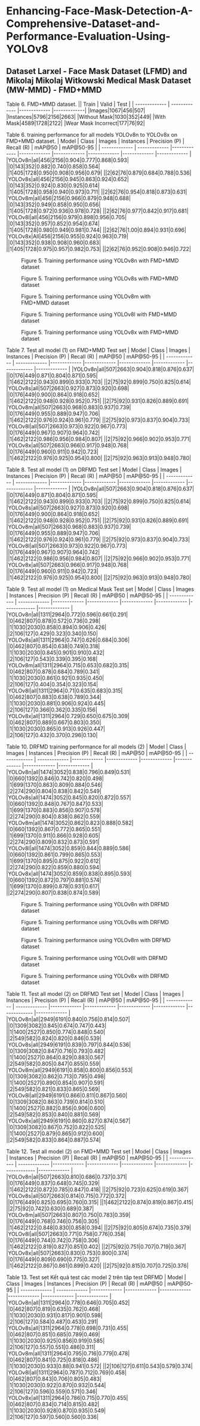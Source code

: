 # Enhancing-Face-Mask-Detection-A-Comprehensive-Dataset-and-Performance-Evaluation-Using-YOLOv8
## Dataset Larxel - Face Mask Dataset (LFMD) and Mikolaj Mikolaj Witkowski Medical Mask Dataset (MW-MMD) - FMD+MMD
Table 6. FMD+MMD dataset.
|| Train | Valid | Test |
| ------------- | ------------- |------------- |-------------|
|Images|1067|456|507|
|Instances|5796|2156|2663|
|Without Mask|1030|352|449|
|With Mask|4589|1728|2122|
|Wear Mask Incorrect|177|76|92|


Table 6. training performance for all models YOLOv8n to YOLOv8x on FMD+MMD dataset.
| Model  | Class | Images | Instances | Precision (P) | Recall (R) | mAP@50	| mAP@50-95 |
| ------------- | ------------- |------------- |------------- |------------- |------------- |------------- |------------- |
|YOLOv8n|all|456|2156|0.904|0.777|0.868|0.593|
||0|143|352|0.882|0.740|0.858|0.564|
||1|405|1728|0.950|0.908|0.956|0.679|
||2|62|76|0.879|0.684|0.788|0.536|
|YOLOv8s|all|456|2156|0.945|0.863|0.924|0.652|
||0|143|352|0.924|0.830|0.925|0.614|
||1|405|1728|0.958|0.940|0.973|0.711|
||2|62|76|0.954|0.818|0.873|0.631|
|YOLOv8m|all|456|2156|0.966|0.879|0.948|0.688|
||0|143|352|0.949|0.858|0.950|0.656|
||1|405|1728|0.972|0.936|0.978|0.728|
||2|62|76|0.977|0.842|0.917|0.681|
|YOLOv8l|all|456|2156|0.979|0.898|0.956|0.705|
||0|143|352|0.957|0.852|0.954|0.674|
||1|405|1728|0.980|0.949|0.981|0.744|
||2|62|76|1.00|0.894|0.931|0.696|
|YOLOv8x|All|456|2156|0.955|0.924|0.963|0.719|
||0|143|352|0.938|0.908|0.960|0.683|
||1|405|1728|0.975|0.957|0.982|0.753|
||2|62|76|0.952|0.908|0.946|0.722|

<figure>
  <img src="images/yolov8n_fmd_mmd_100_16_640.png" alt="">
  <figcaption>Figure 5. Training performance using YOLOv8n with FMD+MMD dataset</figcaption>
</figure>

<figure>
  <img src="images/yolov8s_fmd_mmd_100_16_640.png" alt="">
  <figcaption>Figure 5. Training performance using YOLOv8s with FMD+MMD dataset</figcaption>
</figure>

<figure>
  <img src="images/yolov8m_fmd_mmd_100_16_640.png" alt="">
  <figcaption>Figure 5. Training performance using YOLOv8m with FMD+MMD dataset</figcaption>
</figure>

<figure>
  <img src="images/yolov8l_fmd_mmd_100_16_640.png" alt="">
  <figcaption>Figure 5. Training performance using YOLOv8l with FMD+MMD dataset</figcaption>
</figure>

<figure>
  <img src="images/yolov8x_fmd_mmd_100_16_640.png" alt="">
  <figcaption>Figure 5. Training performance using YOLOv8x with FMD+MMD dataset</figcaption>
</figure>

Table 7. Test all model (1) on FMD+MMD Test set 
| Model  | Class | Images | Instances | Precision (P) | Recall (R) | mAP@50	| mAP@50-95 |
| ------------- | ------------- |------------- |------------- |------------- |------------- |------------- |------------- |
|YOLOv8n|all|507|2663|0.904|0.818|0.876|0.637|
||0|176|449|0.871|0.804|0.871|0.595|
||1|462|2122|0.943|0.899|0.933|0.703|
||2|75|92|0.899|0.750|0.825|0.614|
|YOLOv8s|all|507|2663|0.927|0.873|0.920|0.698|
||0|176|449|0.900|0.864|0.918|0.652|
||1|462|2122|0.948|0.928|0.952|0.751|
||2|75|92|0.931|0.826|0.889|0.691|
|YOLOv8m|all|507|2663|0.968|0.883|0.937|0.739|
||0|176|449|0.955|0.889|0.947|0.706|
||1|462|2122|0.976|0.924|0.961|0.779|
||2|75|92|0.973|0.837|0.904|0.733|
|YOLOv8l|all|507|2663|0.973|0.922|0.967|0.773|
||0|176|449|0.967|0.907|0.964|0.742|
||1|462|2122|0.986|0.956|0.984|0.807|
||2|75|92|0.966|0.902|0.953|0.771|
|YOLOv8x|all|507|2663|0.966|0.917|0.948|0.768|
||0|176|449|0.960|0.911|0.942|0.723|
||1|462|2122|0.976|0.925|0.954|0.800|
||2|75|92|0.963|0.913|0.948|0.780|


Table 8. Test all model (1) on DRFMD Test set
| Model  | Class | Images | Instances | Precision (P) | Recall (R) | mAP@50	| mAP@50-95 |
| ------------- | ------------- |------------- |------------- |------------- |------------- |------------- |------------- |
|YOLOv8n|all|507|2663|0.904|0.818|0.876|0.637|
||0|176|449|0.871|0.804|0.871|0.595|
||1|462|2122|0.943|0.899|0.933|0.703|
||2|75|92|0.899|0.750|0.825|0.614|
|YOLOv8s|all|507|2663|0.927|0.873|0.920|0.698|
||0|176|449|0.900|0.864|0.918|0.652|
||1|462|2122|0.948|0.928|0.952|0.751|
||2|75|92|0.931|0.826|0.889|0.691|
|YOLOv8m|all|507|2663|0.968|0.883|0.937|0.739|
||0|176|449|0.955|0.889|0.947|0.706|
||1|462|2122|0.976|0.924|0.961|0.779|
||2|75|92|0.973|0.837|0.904|0.733|
|YOLOv8l|all|507|2663|0.973|0.922|0.967|0.773|
||0|176|449|0.967|0.907|0.964|0.742|
||1|462|2122|0.986|0.956|0.984|0.807|
||2|75|92|0.966|0.902|0.953|0.771|
|YOLOv8x|all|507|2663|0.966|0.917|0.948|0.768|
||0|176|449|0.960|0.911|0.942|0.723|
||1|462|2122|0.976|0.925|0.954|0.800|
||2|75|92|0.963|0.913|0.948|0.780|

Table 9. Test all model (1) on Medical Mask Test set
| Model  | Class | Images | Instances | Precision (P) | Recall (R) | mAP@50	| mAP@50-95 |
| ------------- | ------------- |------------- |------------- |------------- |------------- |------------- |------------- |
|YOLOv8n|all|1311|2964|0.772|0.596|0.661|0.291|
||0|462|807|0.878|0.572|0.736|0.298|
||1|1030|2030|0.858|0.894|0.906|0.426|
||2|106|127|0.429|0.323|0.340|0.150|
|YOLOv8s|all|1311|2964|0.747|0.626|0.684|0.306|
||0|462|807|0.854|0.638|0.749|0.318|
||1|1030|2030|0.845|0.901|0.910|0.432|
||2|106|127|0.543|0.339|0.395|0.168|
|YOLOv8m|all|1311|2964|0.715|0.653|0.682|0.315|
||0|462|807|0.878|0.684|0.789|0.341|
||1|1030|2030|0.861|0.921|0.935|0.450|
||2|106|127|0.404|0.354|0.323|0.154|
|YOLOv8l|all|1311|2964|0.71|0.635|0.683|0.315|
||0|462|807|0.883|0.638|0.789|0.344|
||1|1030|2030|0.881|0.906|0.924|0.445|
||2|106|127|0.366|0.362|0.335|0.156|
|YOLOv8x|all|1311|2964|0.729|0.650|0.675|0.309|
||0|462|807|0.889|0.667|0.803|0.350|
||1|1030|2030|0.865|0.913|0.926|0.447|
||2|106|127|0.432|0.370|0.296|0.130|

Table 10.  DRFMD training performance for all models (2)
| Model  | Class | Images | Instances | Precision (P) | Recall (R) | mAP@50	| mAP@50-95 |
| ------------- | ------------- |------------- |------------- |------------- |------------- |------------- |------------- |
|YOLOv8n|all|1474|3052|0.838|0.796|0.849|0.531|
||0|660|1392|0.846|0.742|0.820|0.498|
||1|699|1370|0.863|0.809|0.884|0.546|
||2|274|290|0.804|0.838|0.842|0.549|
|YOLOv8s|all|1474|3052|0.845|0.820|0.872|0.557|
||0|660|1392|0.848|0.767|0.847|0.533|
||1|699|1370|0.883|0.856|0.907|0.578|
||2|274|290|0.804|0.838|0.862|0.559|
|YOLOv8m|all|1474|3052|0.862|0.823|0.888|0.582|
||0|660|1392|0.867|0.772|0.865|0.551|
||1|699|1370|0.911|0.866|0.928|0.605|
||2|274|290|0.809|0.832|0.873|0.591|
|YOLOv8l|all|1474|3052|0.859|0.844|0.889|0.586|
||0|660|1392|0.861|0.799|0.865|0.553|
||1|699|1370|0.895|0.875|0.922|0.612|
||2|274|290|0.822|0.859|0.880|0.594|
|YOLOv8x|all|1474|3052|0.859|0.838|0.895|0.593|
||0|660|1392|0.872|0.797|0.881|0.574|
||1|699|1370|0.899|0.878|0.931|0.617|
||2|274|290|0.807|0.838|0.874|0.589|


<figure>
  <img src="images/yolov8n_drfmd_100_16_640.png" alt="">
  <figcaption>Figure 5. Training performance using YOLOv8n with DRFMD dataset</figcaption>
</figure>

<figure>
  <img src="images/yolov8s_drfmd_100_16_640.png" alt="">
  <figcaption>Figure 5. Training performance using YOLOv8s with DRFMD dataset</figcaption>
</figure>

<figure>
  <img src="images/yolov8m_drfmd_100_16_640.png" alt="">
  <figcaption>Figure 5. Training performance using YOLOv8m with DRFMD dataset</figcaption>
</figure>

<figure>
  <img src="images/yolov8l_drfmd_100_16_640.png" alt="">
  <figcaption>Figure 5. Training performance using YOLOv8l with DRFMD dataset</figcaption>
</figure>

<figure>
  <img src="images/yolov8x_drfmd_100_16_640.png" alt="">
  <figcaption>Figure 5. Training performance using YOLOv8x with DRFMD dataset</figcaption>
</figure>


Table 11.  Test all model (2) on DRFMD Test set 
| Model  | Class | Images | Instances | Precision (P) | Recall (R) | mAP@50	| mAP@50-95 |
| ------------- | ------------- |------------- |------------- |------------- |------------- |------------- |------------- |
|YOLOv8n|all|2949|6191|0.840|0.756|0.814|0.507|
||0|1309|3082|0.845|0.674|0.747|0.443|
||1|1400|2527|0.850|0.774|0.848|0.540|
||2|549|582|0.824|0.820|0.846|0.539|
|YOLOv8s|all|2949|6191|0.839|0.797|0.844|0.536|
||0|1309|3082|0.847|0.716|0.793|0.482|
||1|1400|2527|0.864|0.829|0.883|0.567|
||2|549|582|0.805|0.847|0.855|0.559|
|YOLOv8m|all|2949|6191|0.858|0.800|0.856|0.553|
||0|1309|3082|0.862|0.713|0.795|0.498|
||1|1400|2527|0.890|0.854|0.907|0.591|
||2|549|582|0.821|0.833|0.865|0.569|
|YOLOv8l|all|2949|6191|0.866|0.811|0.867|0.560|
||0|1309|3082|0.863|0.739|0.814|0.510|
||1|1400|2527|0.882|0.856|0.906|0.600|
||2|549|582|0.853|0.840|0.881|0.569|
|YOLOv8x|all|2949|6191|0.860|0.827|0.874|0.567|
||0|1309|3082|0.867|0.752|0.822|0.525|
||1|1400|2527|0.879|0.865|0.912|0.600|
||2|549|582|0.833|0.864|0.887|0.574|

Table 12.  Test all model (2) on FMD+MMD Test set 
| Model  | Class | Images | Instances | Precision (P) | Recall (R) | mAP@50	| mAP@50-95 |
| ------------- | ------------- |------------- |------------- |------------- |------------- |------------- |------------- |
|YOLOv8n|all|507|2663|0.810|0.686|0.737|0.371|
||0|176|449|0.837|0.648|0.745|0.329|
||1|462|2122|0.872|0.785|0.847|0.418|
||2|75|92|0.723|0.625|0.619|0.367|
|YOLOv8s|all|507|2663|0.814|0.715|0.772|0.372|
||0|176|449|0.825|0.695|0.760|0.315|
||1|462|2122|0.874|0.819|0.867|0.415|
||2|75|92|0.742|0.630|0.689|0.387|
|YOLOv8m|all|507|2663|0.807|0.750|0.783|0.359|
||0|176|449|0.768|0.746|0.756|0.305|
||1|462|2122|0.848|0.830|0.858|0.394|
||2|75|92|0.805|0.674|0.735|0.379|
|YOLOv8l|all|507|2663|0.771|0.758|0.776|0.358|
||0|176|449|0.744|0.742|0.758|0.306|
||1|462|2122|0.819|0.827|0.851|0.402|
||2|75|92|0.751|0.707|0.719|0.367|
|YOLOv8x|all|507|2663|0.830|0.753|0.800|0.374|
||0|176|449|0.809|0.690|0.775|0.327|
||1|462|2122|0.867|0.861|0.899|0.420|
||2|75|92|0.815|0.707|0.725|0.376|

Table 13.  Test set Kết quả test các model 2 trên tập test DRFMD 
| Model  | Class | Images | Instances | Precision (P) | Recall (R) | mAP@50	| mAP@50-95 |
| ------------- | ------------- |------------- |------------- |------------- |------------- |------------- |------------- |
|YOLOv8n|all|1311|2964|0.778|0.646|0.705|0.452|
||0|462|807|0.819|0.635|0.762|0.468|
||1|1030|2030|0.931|0.817|0.901|0.598|
||2|106|127|0.584|0.487|0.453|0.291|
|YOLOv8s|all|1311|2964|0.778|0.698|0.731|0.455|
||0|462|807|0.851|0.685|0.789|0.469|
||1|1030|2030|0.925|0.856|0.919|0.585|
||2|106|127|0.557|0.551|0.486|0.311|
|YOLOv8m|all|1311|2964|0.795|0.716|0.779|0.478|
||0|462|807|0.841|0.725|0.818|0.486|
||1|1030|2030|0.933|0.88|0.941|0.572|
||2|106|127|0.611|0.543|0.579|0.374|
|YOLOv8l|all|1311|2964|0.787|0.712|0.769|0.458|
||0|462|807|0.843|0.706|0.805|0.483|
||1|1030|2030|0.922|0.870|0.932|0.544|
||2|106|127|0.596|0.559|0.571|0.346|
|YOLOv8x|all|1311|2964|0.786|0.715|0.770|0.455|
||0|462|807|0.834|0.714|0.815|0.482|
||1|1030|2030|0.928|0.870|0.935|0.549|
||2|106|127|0.597|0.560|0.560|0.336|
